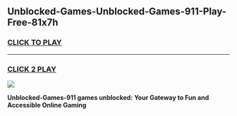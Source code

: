 
## Unblocked-Games-Unblocked-Games-911-Play-Free-81x7h
<h3>
<a href="https://premium76.site?title=Unblocked-Games-911&ref=10A">CLICK TO PLAY</a></h3>
<hr>

<h3>
<a href="https://premium76.site?title=Unblocked-Games-911&ref=10A">CLICK 2 PLAY</a>
  
</h3>

<a href="https://premium76.site?title=Unblocked-Games-911&ref=10A"><img src="https://clearcache.store/games.png"></a>


**Unblocked-Games-911 games unblocked: Your Gateway to Fun and Accessible Online Gaming**
